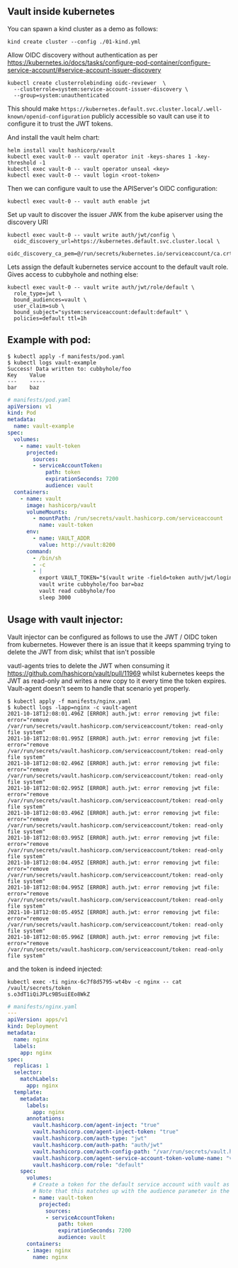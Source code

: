 ## Vault inside kubernetes

You can spawn a kind cluster as a demo as follows:
```
kind create cluster --config ./01-kind.yml
```

Allow OIDC discovery without authentication as per https://kubernetes.io/docs/tasks/configure-pod-container/configure-service-account/#service-account-issuer-discovery
```
kubectl create clusterrolebinding oidc-reviewer  \
  --clusterrole=system:service-account-issuer-discovery \
  --group=system:unauthenticated
```

This should make
`https://kubernetes.default.svc.cluster.local/.well-known/openid-configuration`
publicly accessible so vault can use it to configure it to trust the JWT
tokens.


And install the vault helm chart:
```
helm install vault hashicorp/vault
kubectl exec vault-0 -- vault operator init -keys-shares 1 -key-threshold -1
kubectl exec vault-0 -- vault operator unseal <key>
kubectl exec vault-0 -- vault login <root-token>

```

Then we can configure vault to use the APIServer's OIDC configuration:

```
kubectl exec vault-0 -- vault auth enable jwt
```

Set up vault to discover the issuer JWK from the kube apiserver using the discovery URI
```
kubectl exec vault-0 -- vault write auth/jwt/config \
  oidc_discovery_url=https://kubernetes.default.svc.cluster.local \
  oidc_discovery_ca_pem=@/run/secrets/kubernetes.io/serviceaccount/ca.crt
```


Lets assign the default kubernetes service account to the default vault role.
Gives access to cubbyhole and nothing else:
```
kubectl exec vault-0 -- vault write auth/jwt/role/default \
  role_type=jwt \
  bound_audiences=vault \
  user_claim=sub \
  bound_subject="system:serviceaccount:default:default" \
  policies=default ttl=1h
```

## Example with pod:

```
$ kubectl apply -f manifests/pod.yaml
$ kubectl logs vault-example
Success! Data written to: cubbyhole/foo
Key    Value
---    -----
bar    baz
```

```yaml
# manifests/pod.yaml
apiVersion: v1
kind: Pod
metadata:
  name: vault-example
spec:
  volumes:
    - name: vault-token
      projected:
        sources:
        - serviceAccountToken:
            path: token
            expirationSeconds: 7200
            audience: vault
  containers:
    - name: vault
      image: hashicorp/vault
      volumeMounts:
        - mountPath: /run/secrets/vault.hashicorp.com/serviceaccount
          name: vault-token
      env:
        - name: VAULT_ADDR
          value: http://vault:8200
      command:
        - /bin/sh
        - -c
        - |
          export VAULT_TOKEN="$(vault write -field=token auth/jwt/login role=default jwt=@/run/secrets/vault.hashicorp.com/serviceaccount/token)"
          vault write cubbyhole/foo bar=baz
          vault read cubbyhole/foo
          sleep 3000
```



## Usage with vault injector:

Vault injector can be configured as follows to use the JWT / OIDC token from kubernetes.
However there is an issue that it keeps spamming trying to delete the JWT from disk; whilst that isn't possible

vautl-agents tries to delete the JWT when consuming it https://github.com/hashicorp/vault/pull/11969  whilst kubernetes keeps the JWT as read-only and writes a new copy to it every time the token expires. Vault-agent doesn't seem to handle that scenario yet properly.


```
$ kubectl apply -f manifests/nginx.yaml
$ kubectl logs -lapp=nginx -c vault-agent
2021-10-18T12:08:01.496Z [ERROR] auth.jwt: error removing jwt file: error="remove /var/run/secrets/vault.hashicorp.com/serviceaccount/token: read-only file system"
2021-10-18T12:08:01.995Z [ERROR] auth.jwt: error removing jwt file: error="remove /var/run/secrets/vault.hashicorp.com/serviceaccount/token: read-only file system"
2021-10-18T12:08:02.496Z [ERROR] auth.jwt: error removing jwt file: error="remove /var/run/secrets/vault.hashicorp.com/serviceaccount/token: read-only file system"
2021-10-18T12:08:02.995Z [ERROR] auth.jwt: error removing jwt file: error="remove /var/run/secrets/vault.hashicorp.com/serviceaccount/token: read-only file system"
2021-10-18T12:08:03.496Z [ERROR] auth.jwt: error removing jwt file: error="remove /var/run/secrets/vault.hashicorp.com/serviceaccount/token: read-only file system"
2021-10-18T12:08:03.995Z [ERROR] auth.jwt: error removing jwt file: error="remove /var/run/secrets/vault.hashicorp.com/serviceaccount/token: read-only file system"
2021-10-18T12:08:04.495Z [ERROR] auth.jwt: error removing jwt file: error="remove /var/run/secrets/vault.hashicorp.com/serviceaccount/token: read-only file system"
2021-10-18T12:08:04.995Z [ERROR] auth.jwt: error removing jwt file: error="remove /var/run/secrets/vault.hashicorp.com/serviceaccount/token: read-only file system"
2021-10-18T12:08:05.495Z [ERROR] auth.jwt: error removing jwt file: error="remove /var/run/secrets/vault.hashicorp.com/serviceaccount/token: read-only file system"
2021-10-18T12:08:05.996Z [ERROR] auth.jwt: error removing jwt file: error="remove /var/run/secrets/vault.hashicorp.com/serviceaccount/token: read-only file system"
```

and the token is indeed injected:
```
kubectl exec -ti nginx-6c7f8d5795-wt4bv -c nginx -- cat /vault/secrets/token
s.o3dT1iQiJPLc9BSuiEEo8WkZ
```

```yaml
# manifests/nginx.yaml
---
apiVersion: apps/v1
kind: Deployment
metadata:
  name: nginx
  labels:
    app: nginx
spec:
  replicas: 1
  selector:
    matchLabels:
      app: nginx
  template:
    metadata:
      labels:
        app: nginx
      annotations:
        vault.hashicorp.com/agent-inject: "true"
        vault.hashicorp.com/agent-inject-token: "true"
        vault.hashicorp.com/auth-type: "jwt"
        vault.hashicorp.com/auth-path: "auth/jwt"
        vault.hashicorp.com/auth-config-path: "/var/run/secrets/vault.hashicorp.com/serviceaccount/token"
        vault.hashicorp.com/agent-service-account-token-volume-name: "vault-token"
        vault.hashicorp.com/role: "default"
    spec:
      volumes:
        # Create a token for the default service account with vault as an audience.
        # Note that this matches up with the audience parameter in the jwt auth role config
        - name: vault-token
          projected:
            sources:
            - serviceAccountToken:
                path: token
                expirationSeconds: 7200
                audience: vault
      containers:
      - image: nginx
        name: nginx
```


